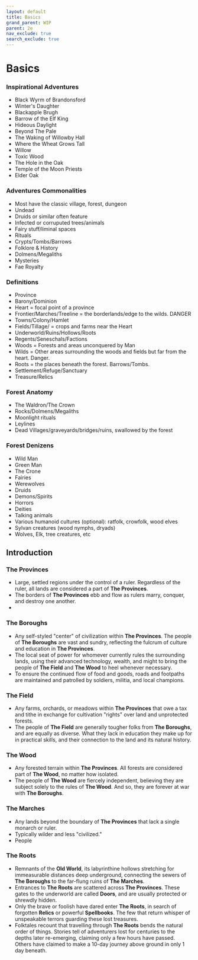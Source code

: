 ```yaml
---
layout: default
title: Basics
grand_parent: WIP
parent: 2e
nav_exclude: true
search_exclude: true
---
```


# Basics

### Inspirational Adventures 
- Black Wyrm of Brandonsford
- Winter's Daughter
- Blackapple Brugh
- Barrow of the Elf King
- Hideous Daylight
- Beyond The Pale
- The Waking of Willowby Hall
- Where the Wheat Grows Tall
- Willow
- Toxic Wood
- The Hole in the Oak
- Temple of the Moon Priests
- Elder Oak

### Adventures Commonalities
- Most have the classic village, forest, dungeon
- Undead
- Druids or similar often feature 
- Infected or corruputed trees/animals
- Fairy stuff/liminal spaces
- Rituals
- Crypts/Tombs/Barrows
- Folklore & History
- Dolmens/Megaliths
- Mysteries
- Fae Royalty

### Definitions
- Province
- Barony/Dominion
- Heart = focal point of a province
- Frontier/Marches/Treeline = the borderlands/edge to the wilds. DANGER
- Towns/Colony/Hamlet
- Fields/Tillage/ = crops and farms near the Heart
- Underworld/Ruins/Hollows/Roots
- Regents/Seneschals/Factions
- Woods = Forests and areas unconquered by Man
- Wilds = Other areas surrounding the woods and fields but far from the heart. Danger. 
- Roots = the places beneath the forest. Barrows/Tombs.
- Settlement/Refuge/Sanctuary  
- Treasure/Relics

### Forest Anatomy
- The Waldron/The Crown
- Rocks/Dolmens/Megaliths
- Moonlight rituals
- Leylines
- Dead Villages/graveyards/bridges/ruins, swallowed by the forest

### Forest Denizens
- Wild Man
- Green Man
- The Crone
- Fairies
- Werewolves
- Druids
- Demons/Spirits
- Horrors
- Deities
- Talking animals
- Various humanoid cultures (optional): ratfolk, crowfolk, wood elves
- Sylvan creatures (wood nymphs, dryads)
- Wolves, Elk, tree creatures, etc

## Introduction
### The Provinces
- Large, settled regions under the control of a ruler. Regardless of the ruler, all lands are considered a part of **The Provinces**.
- The borders of **The Provinces** ebb and flow as rulers marry, conquer, and destroy one another. 
- 

### The Boroughs
- Any self-styled "center" of civilization within **The Provinces**. The people of **The Boroughs** are vast and sundry, reflecting the fulcrum of culture and education in **The Provinces**. 
- The local seat of power for whomever currently rules the surrounding lands, using their advanced technology, wealth, and might to bring the people of **The Field** and **The Wood** to heel whenever necessary. 
- To ensure the continued flow of food and goods, roads and footpaths are maintained and patrolled by soldiers, militia, and local champions.

### The Field
- Any farms, orchards, or meadows within **The Provinces** that owe a tax and tithe in exchange for cultivation "rights" over land and unprotected forests.
- The people of **The Field** are generally tougher folks from **The Boroughs**, and are equally as diverse. What they lack in education they make up for in practical skills, and their connection to the land and its natural history. 

### The Wood
- Any forested terrain within **The Provinces**. All forests are considered part of **The Wood**, no matter how isolated. 
- The people of **The Wood** are fiercely independent, believing they are subject solely to the rules of **The Wood**. And so, they are forever at war with **The Boroughs**. 

### The Marches
- Any lands beyond the boundary of **The Provinces** that lack a single monarch or ruler. 
- Typically wilder and less "civilized."
- People

### The Roots
- Remnants of the **Old World**, its labyrinthine hollows stretching for immeasurable distances deep underground, connecting the sewers of **The Boroughs** to the far-flung ruins of **The Marches**.
- Entrances to **The Roots** are scattered across **The Provinces**. These gates to the underworld are called **Doors**, and are usually protected or shrewdly hidden. 
- Only the brave or foolish have dared enter **The Roots**, in search of forgotten **Relics** or powerful **Spellbooks**. The few that return whisper of unspeakable terrors guarding these lost treasures. 
- Folktales recount that travelling through **The Roots** bends the natural order of things. Stories tell of adventurers lost for centuries to the depths later re-emerging, claiming only a few hours have passed. Others have claimed to make a 10-day journey above ground in only 1 day beneath.
